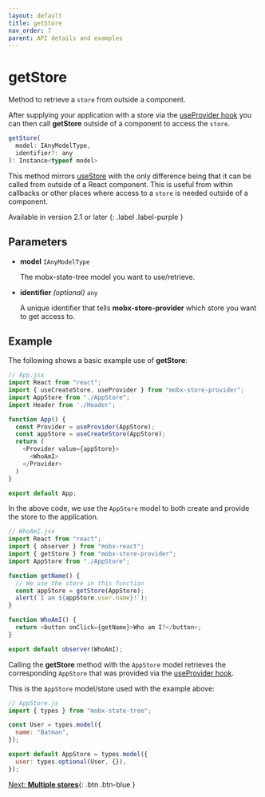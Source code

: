 ```yaml
---
layout: default
title: getStore
nav_order: 7
parent: API details and examples
---
```


# getStore

Method to retrieve a `store` from outside a component.

After supplying your application with a store via the [useProvider hook](/api/useProvider) you can then call **getStore** outside of a component to access the `store`.

```javascript
getStore(
  model: IAnyModelType,
  identifier?: any
): Instance<typeof model>
```

This method mirrors [useStore](/api/useStore) with the only difference being that it can be called from outside of a React component. This is useful from within callbacks or other places where access to a `store` is needed outside of a component.

Available in version 2.1 or later
{: .label .label-purple }

## Parameters

- **model** `IAnyModelType`

  The mobx-state-tree model you want to use/retrieve.

- **identifier** _(optional)_ `any`

  A unique identifier that tells **mobx-store-provider** which store you want to get access to.

## Example

The following shows a basic example use of **getStore**:

```javascript
// App.jsx
import React from "react";
import { useCreateStore, useProvider } from "mobx-store-provider";
import AppStore from "./AppStore";
import Header from './Header';

function App() {
  const Provider = useProvider(AppStore);
  const appStore = useCreateStore(AppStore);
  return (
    <Provider value={appStore}>
      <WhoAmI>
    </Provider>
  )
}

export default App;
```

In the above code, we use the `AppStore` model to both create and provide the store to the application.

```javascript
// WhoAmI.jsx
import React from "react";
import { observer } from "mobx-react";
import { getStore } from "mobx-store-provider";
import AppStore from "./AppStore";

function getName() {
  // We use the store in this function
  const appStore = getStore(AppStore);
  alert(`I am ${appStore.user.name}!`);
}

function WhoAmI() {
  return <button onClick={getName}>Who am I?</button>;
}

export default observer(WhoAmI);
```

Calling the **getStore** method with the `AppStore` model retrieves the corresponding `AppStore` that was provided via the [useProvider hook](/api/useProvider).

This is the `AppStore` model/store used with the example above:

```javascript
// AppStore.js
import { types } from "mobx-state-tree";

const User = types.model({
  name: "Batman",
});

export default AppStore = types.model({
  user: types.optional(User, {}),
});
```

[Next: **Multiple stores**](/multiple-stores){: .btn .btn-blue }
